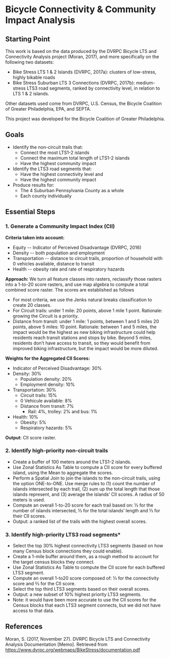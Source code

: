 # Bicycle Connectivity & Community Impact Analysis

## Starting Point
This work is based on the data produced by the DVRPC Bicycle LTS and Connectivity Analysis project (Moran, 2017), and more specifically on the following two datasets:
* Bike Stress LTS 1 & 2 Islands (DVRPC, 2017a): clusters of low-stress, highly bikable roads
* Bike Stress Suburban LTS 3 Connections (DVRPC, 2017b): medium-stress LTS3 road segments, ranked by connectivity level, in relation to LTS 1 & 2 islands.

Other datasets used come from DVRPC, U.S. Census, the Bicycle Coalition of Greater Philadelphia, EPA, and SEPTA.

This project was developed for the Bicycle Coalition of Greater Philadelphia.

## Goals
* Identify the non-circuit trails that:
  * Connect the most LTS1-2 islands
  * Connect the maximum total length of LTS1-2 islands
  * Have the highest community impact
* Identify the LTS3 road segments that:
  * Have the highest connectivity level and
  * Have the highest community impact
* Produce results for:
  * The 4 Suburban Pennsylvania County as a whole
  * Each county individually

## Essential Steps
### 1. Generate a Community Impact Index (CII)
**Criteria taken into account:**
* Equity -- Indicator of Perceived Disadvantage (DVRPC, 2016)
* Density -- both population and employment  
* Transportation -- distance to  circuit trails, proportion of household with 0 vehicles available, distance to transit
* Health -- obesity rate and rate of respiratory hazards


**Approach:** We turn all feature classes into rasters, reclassify those rasters into a 1-to-20 score rasters, and use map algebra to compute a total combined score raster. The scores are established as follows
* For most criteria, we use the Jenks natural breaks classification to create 20 classes.
* For Circuit trails:  under 1 mile: 20 points, above 1 mile 1 point. Rationale: growing the Circuit is a priority.
* Distance from transit:  under 1 mile: 1 points, between 1 and 5 miles 20 points, above 5 miles: 10 point. Rationale: between 1 and 5 miles, the impact would be the highest as new biking infrastructure could help residents reach transit stations and stops by bike. Beyond 5 miles, residents don’t have access to transit, so they would benefit from improved biking infrastructure, but the impact would be more diluted.


**Weights for the Aggregated CII Scores:**
* Indicator of Perceived Disadvantage: 30%
* Density: 30%
  * Population density: 20%
  * Employment density: 10%
* Transportation: 30%
  * Circuit trails: 15%
  * 0 Vehicule available: 8%
  * Distance from transit: 7%
    * Rail: 4%, trolley: 2% and bus: 1%
* Health: 10%
  * Obesity: 5%
  * Respiratory hazards: 5%

**Output**: CII score raster.

### 2. Identify high-priority non-circuit trails
* Create a buffer of 100 meters around the LTS1-2 islands.
* Use Zonal Statistics As Table to compute a CII score for every buffered island, using the Mean to aggregate the scores.
* Perform a Spatial Join to join the islands to the non-circuit trails, using the option ONE-to-ONE. Use merge rules to (1) count the number of islands intersected by each trail,  (2) sum up the total length that those islands represent, and (3) average the islands’ CII scores. A radius of 50 meters is used.
* Compute an overall 1-to-20 score for each trail based on: ⅓ for the number of islands intersected, ⅓ for the total islands’ length and ⅓ for their CII scores.   
* Output: a ranked list of the trails with the highest overall scores.


### 3. Identify high-priority LTS3 road segments*
* Select the top 30% highest connectivity LTS3 segments (based on how many Census block connections they could enable).
* Create a 1-mile buffer around them, as a rough method to account for the target census blocks they connect.
* Use Zonal Statistics As Table to compute the CII score for each buffered LTS3 segment.
* Compute an overall 1-to20 score composed of: ⅓ for the connectivity score and ⅔ for the CII score.
* Select the top third LTS3 segments based on their overall scores.
* Output: a new subset of 10% highest priority LTS3 segments.
* Note: it would have been more accurate to use the CII scores for the Census blocks that each LTS3 segment connects, but we did not have access to that data.

## References
Moran, S. (2017, November 27). DVRPC Bicycle LTS and Connectivity Analysis Documentation [Memo]. Retrieved from
https://www.dvrpc.org/webmaps/BikeStress/documentation.pdf
